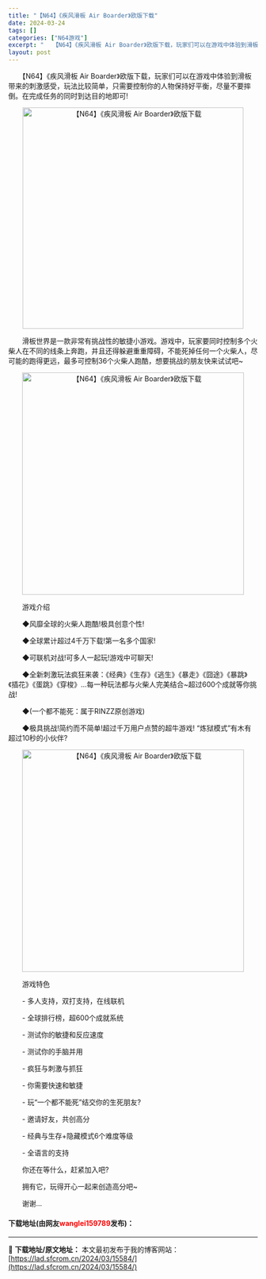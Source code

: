 ```yaml
---
title: "【N64】《疾风滑板 Air Boarder》欧版下载"
date: 2024-03-24
tags: []
categories: ["N64游戏"]
excerpt: "　　【N64】《疾风滑板 Air Boarder》欧版下载，玩家们可以在游戏中体验到滑板带来的刺激感受，玩法比较简单，只需要控制你的人物保持好平衡，尽量不要摔倒。在完成任务的同时到达目的地即可! 　　滑板世界是一款非常有挑战性的敏捷小游戏。游戏中，玩家要同时控制多个火柴人在不同的线条上奔跑，并且还得&hellip;"
layout: post
---
```


 <p>　　【N64】《疾风滑板 Air Boarder》欧版下载，玩家们可以在游戏中体验到滑板带来的刺激感受，玩法比较简单，只需要控制你的人物保持好平衡，尽量不要摔倒。在完成任务的同时到达目的地即可!</p> <p align="center"><img align="" border="0" src="https://lad.sfcrom.cn/wp-content/uploads/2024/03/20240324_66003782c5ad5.png" width="446" alt="【N64】《疾风滑板 Air Boarder》欧版下载" /></p> <p>　　滑板世界是一款非常有挑战性的敏捷小游戏。游戏中，玩家要同时控制多个火柴人在不同的线条上奔跑，并且还得躲避重重障碍，不能死掉任何一个火柴人，尽可能的跑得更远，最多可控制36个火柴人跑酷，想要挑战的朋友快来试试吧~</p> <p align="center"><img align="" border="0" src="https://lad.sfcrom.cn/wp-content/uploads/2024/03/20240324_660037835ed07.png" width="448" alt="【N64】《疾风滑板 Air Boarder》欧版下载" /></p> <p>　　游戏介绍</p> <p>　　◆风靡全球的火柴人跑酷!极具创意个性!</p> <p>　　◆全球累计超过4千万下载!第一名多个国家!</p> <p>　　◆可联机对战!可多人一起玩!游戏中可聊天!</p> <p>　　◆全新刺激玩法疯狂来袭：《经典》《生存》《逃生》《暴走》《囧途》《暴跳》《插花》《蛋跳》《穿梭》...每一种玩法都与火柴人完美结合~超过600个成就等你挑战!</p> <p>　　◆(一个都不能死：属于RINZZ原创游戏)</p> <p>　　◆极具挑战!简约而不简单!超过千万用户点赞的超牛游戏! &ldquo;炼狱模式&rdquo;有木有超过10秒的小伙伴?</p> <p align="center"><img align="" border="0" src="https://lad.sfcrom.cn/wp-content/uploads/2024/03/20240324_6600378402451.png" width="448" alt="【N64】《疾风滑板 Air Boarder》欧版下载" /></p> <p>　　游戏特色</p> <p>　　- 多人支持，双打支持，在线联机</p> <p>　　- 全球排行榜，超600个成就系统</p> <p>　　- 测试你的敏捷和反应速度</p> <p>　　- 测试你的手脑并用</p> <p>　　- 疯狂与刺激与抓狂</p> <p>　　- 你需要快速和敏捷</p> <p>　　- 玩&ldquo;一个都不能死&rdquo;结交你的生死朋友?</p> <p>　　- 邀请好友，共创高分</p> <p>　　- 经典与生存+隐藏模式6个难度等级</p> <p>　　- 全语言的支持</p> <p>　　你还在等什么，赶紧加入吧?</p> <p>　　拥有它，玩得开心一起来创造高分吧~</p> <p>　　谢谢...</p> <p><h4>下载地址(由网友<font color="red">wanglei159789</font>发布)：</h4></p> 

---
📖 **下载地址/原文地址：** 本文最初发布于我的博客网站：[https://lad.sfcrom.cn/2024/03/15584/](https://lad.sfcrom.cn/2024/03/15584/)
